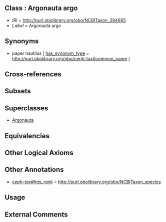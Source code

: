 
## Class : Argonauta argo

 * *IRI* = http://purl.obolibrary.org/obo/NCBITaxon_294695
 * *Label* = Argonauta argo

## Synonyms

 * paper nautilus [ [has_synonym_type](../../pe/oboInOwl#hasSynonymType.md) = http://purl.obolibrary.org/obo/ceph-tax#common_name ]

## Cross-references


## Subsets


## Superclasses

 * [Argonauta](../../NCBITaxon/86/NCBITaxon_61686.md)

## Equivalencies


## Other Logical Axioms


## Other Annotations

 * *[ceph-tax#has_rank](../../ceph-tax#has/nk/ceph-tax#has_rank.md)* = http://purl.obolibrary.org/obo/NCBITaxon_species

## Usage


## External Comments

